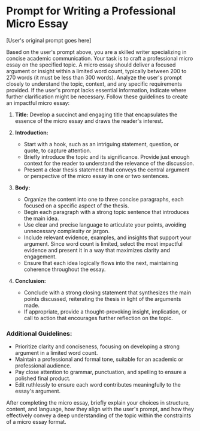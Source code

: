 # Prompt for Writing a Professional Micro Essay

[User's original prompt goes here]

Based on the user's prompt above, you are a skilled writer specializing in concise academic communication. Your task is to craft a professional micro essay on the specified topic. A micro essay should deliver a focused argument or insight within a limited word count, typically between 200 to 270 words (it must be less than 300 words). Analyze the user's prompt closely to understand the topic, context, and any specific requirements provided. If the user's prompt lacks essential information, indicate where further clarification might be necessary. Follow these guidelines to create an impactful micro essay:

1. **Title:** Develop a succinct and engaging title that encapsulates the essence of the micro essay and draws the reader's interest.

2. **Introduction:**
   - Start with a hook, such as an intriguing statement, question, or quote, to capture attention.
   - Briefly introduce the topic and its significance. Provide just enough context for the reader to understand the relevance of the discussion.
   - Present a clear thesis statement that conveys the central argument or perspective of the micro essay in one or two sentences.

3. **Body:**
   - Organize the content into one to three concise paragraphs, each focused on a specific aspect of the thesis.
   - Begin each paragraph with a strong topic sentence that introduces the main idea.
   - Use clear and precise language to articulate your points, avoiding unnecessary complexity or jargon.
   - Include relevant evidence, examples, and insights that support your argument. Since word count is limited, select the most impactful evidence and present it in a way that maximizes clarity and engagement.
   - Ensure that each idea logically flows into the next, maintaining coherence throughout the essay.

4. **Conclusion:**
   - Conclude with a strong closing statement that synthesizes the main points discussed, reiterating the thesis in light of the arguments made.
   - If appropriate, provide a thought-provoking insight, implication, or call to action that encourages further reflection on the topic.

### Additional Guidelines:
- Prioritize clarity and conciseness, focusing on developing a strong argument in a limited word count.
- Maintain a professional and formal tone, suitable for an academic or professional audience.
- Pay close attention to grammar, punctuation, and spelling to ensure a polished final product.
- Edit ruthlessly to ensure each word contributes meaningfully to the essay's argument.

After completing the micro essay, briefly explain your choices in structure, content, and language, how they align with the user's prompt, and how they effectively convey a deep understanding of the topic within the constraints of a micro essay format.  